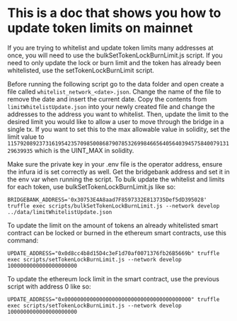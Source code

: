 # This is a doc that shows you how to update token limits on mainnet

If you are trying to whitelist and update token limits many addresses at once, you will need to use the bulkSetTokenLockBurnLimit.js script. If you need to only update the lock or burn limit and the token has already been whitelisted, use the setTokenLockBurnLimit script.

Before running the following script go to the data folder and open create a file called `whitelist_network_<date>.json`. Change the name of the file to remove the date and insert the current date. Copy the contents from `limitWhitelistUpdate.json` into your newly created file and change the addresses to the address you want to whitelist. Then, update the limit to the desired limit you would like to allow a user to move through the bridge in a single tx. If you want to set this to the max allowable value in solidity, set the limit value to `115792089237316195423570985008687907853269984665640564039457584007913129639935` which is the UINT_MAX in solidity.

Make sure the private key in your .env file is the operator address, ensure the infura id is set correctly as well. Get the bridgebank address and set it in the env var when running the script. To bulk update the whitelist and limits for each token, use bulkSetTokenLockBurnLimit.js like so:
```
BRIDGEBANK_ADDRESS='0x30753E4A8aad7F8597332E813735Def5dD395028' truffle exec scripts/bulkSetTokenLockBurnLimit.js --network develop ../data/limitWhitelistUpdate.json
```

To update the limit on the amount of tokens an already whitelisted smart contract can be locked or burned in the ethereum smart contracts, use this command:
```
UPDATE_ADDRESS="0x0d8cc4b8d15D4c3eF1d70af0071376fb26B5669b" truffle exec scripts/setTokenLockBurnLimit.js --network develop 1000000000000000000000
```

To update the ethereum lock limit in the smart contract, use the previous script with address 0 like so:
```
UPDATE_ADDRESS="0x0000000000000000000000000000000000000000" truffle exec scripts/setTokenLockBurnLimit.js --network develop 1000000000000000000000
```
